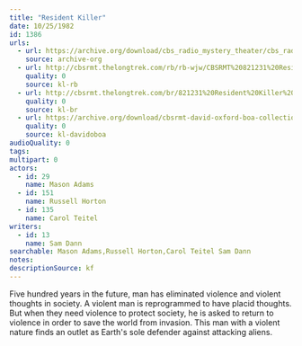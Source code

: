 ```yaml
---
title: "Resident Killer"
date: 10/25/1982
id: 1386
urls: 
  - url: https://archive.org/download/cbs_radio_mystery_theater/cbs_radio_mystery_theater-1351-1399.zip/cbs_radio_mystery_theater-1351-1399%2Fcbsrmt_1386_the_resident_killer.mp3
    source: archive-org
  - url: http://cbsrmt.thelongtrek.com/rb/rb-wjw/CBSRMT%20821231%20Resident%20Killer%20(rr%20of%20821025)_wjw%20last%20new%20episode%20aired.mp3
    quality: 0
    source: kl-rb
  - url: http://cbsrmt.thelongtrek.com/br/821231%20Resident%20Killer%20WMCA.mp3
    quality: 0
    source: kl-br
  - url: https://archive.org/download/cbsrmt-david-oxford-boa-collection/CBSRMT-821025-1386-Resident-Killer-(128-48)_WBBM-JE-{BoA}.mp3
    quality: 0
    source: kl-davidoboa
audioQuality: 0
tags: 
multipart: 0
actors:  
  - id: 29
    name: Mason Adams  
  - id: 151
    name: Russell Horton  
  - id: 135
    name: Carol Teitel
writers:  
  - id: 13
    name: Sam Dann
searchable: Mason Adams,Russell Horton,Carol Teitel Sam Dann
notes: 
descriptionSource: kf
---
```

Five hundred years in the future, man has eliminated violence and violent thoughts in society. A violent man is reprogrammed to have placid thoughts. But when they need violence to protect society, he is asked to return to violence in order to save the world from invasion. This man with a violent nature finds an outlet as Earth's sole defender against attacking aliens.
